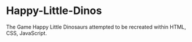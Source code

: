 # Happy-Little-Dinos

The Game Happy Little Dinosaurs attempted to be recreated within HTML, CSS, JavaScript.
